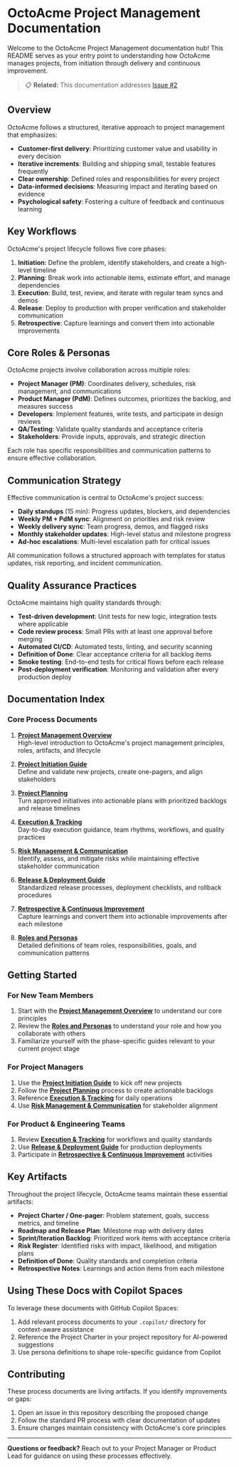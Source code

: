 # OctoAcme Project Management Documentation

Welcome to the OctoAcme Project Management documentation hub! This README serves as your entry point to understanding how OctoAcme manages projects, from initiation through delivery and continuous improvement.

> 📋 **Related:** This documentation addresses [Issue #2](https://github.com/truco-strands/skills-scale-institutional-knowledge-using-copilot-spaces/issues/2)

## Overview

OctoAcme follows a structured, iterative approach to project management that emphasizes:

- **Customer-first delivery**: Prioritizing customer value and usability in every decision
- **Iterative increments**: Building and shipping small, testable features frequently
- **Clear ownership**: Defined roles and responsibilities for every project
- **Data-informed decisions**: Measuring impact and iterating based on evidence
- **Psychological safety**: Fostering a culture of feedback and continuous learning

## Key Workflows

OctoAcme's project lifecycle follows five core phases:

1. **Initiation**: Define the problem, identify stakeholders, and create a high-level timeline
2. **Planning**: Break work into actionable items, estimate effort, and manage dependencies
3. **Execution**: Build, test, review, and iterate with regular team syncs and demos
4. **Release**: Deploy to production with proper verification and stakeholder communication
5. **Retrospective**: Capture learnings and convert them into actionable improvements

## Core Roles & Personas

OctoAcme projects involve collaboration across multiple roles:

- **Project Manager (PM)**: Coordinates delivery, schedules, risk management, and communications
- **Product Manager (PdM)**: Defines outcomes, prioritizes the backlog, and measures success
- **Developers**: Implement features, write tests, and participate in design reviews
- **QA/Testing**: Validate quality standards and acceptance criteria
- **Stakeholders**: Provide inputs, approvals, and strategic direction

Each role has specific responsibilities and communication patterns to ensure effective collaboration.

## Communication Strategy

Effective communication is central to OctoAcme's project success:

- **Daily standups** (15 min): Progress updates, blockers, and dependencies
- **Weekly PM + PdM sync**: Alignment on priorities and risk review
- **Weekly delivery sync**: Team progress, demos, and flagged risks
- **Monthly stakeholder updates**: High-level status and milestone progress
- **Ad-hoc escalations**: Multi-level escalation path for critical issues

All communication follows a structured approach with templates for status updates, risk reporting, and incident communication.

## Quality Assurance Practices

OctoAcme maintains high quality standards through:

- **Test-driven development**: Unit tests for new logic, integration tests where applicable
- **Code review process**: Small PRs with at least one approval before merging
- **Automated CI/CD**: Automated tests, linting, and security scanning
- **Definition of Done**: Clear acceptance criteria for all backlog items
- **Smoke testing**: End-to-end tests for critical flows before each release
- **Post-deployment verification**: Monitoring and validation after every production deploy

## Documentation Index

### Core Process Documents

1. **[Project Management Overview](./octoacme-project-management-overview.md)**  
   High-level introduction to OctoAcme's project management principles, roles, artifacts, and lifecycle

2. **[Project Initiation Guide](./octoacme-project-initiation.md)**  
   Define and validate new projects, create one-pagers, and align stakeholders

3. **[Project Planning](./octoacme-project-planning.md)**  
   Turn approved initiatives into actionable plans with prioritized backlogs and release timelines

4. **[Execution & Tracking](./octoacme-execution-and-tracking.md)**  
   Day-to-day execution guidance, team rhythms, workflows, and quality practices

5. **[Risk Management & Communication](./octoacme-risks-and-communication.md)**  
   Identify, assess, and mitigate risks while maintaining effective stakeholder communication

6. **[Release & Deployment Guide](./octoacme-release-and-deployment.md)**  
   Standardized release processes, deployment checklists, and rollback procedures

7. **[Retrospective & Continuous Improvement](./octoacme-retrospective-and-continuous-improvement.md)**  
   Capture learnings and convert them into actionable improvements after each milestone

8. **[Roles and Personas](./octoacme-roles-and-personas.md)**  
   Detailed definitions of team roles, responsibilities, goals, and communication patterns

## Getting Started

### For New Team Members

1. Start with the **[Project Management Overview](./octoacme-project-management-overview.md)** to understand our core principles
2. Review the **[Roles and Personas](./octoacme-roles-and-personas.md)** to understand your role and how you collaborate with others
3. Familiarize yourself with the phase-specific guides relevant to your current project stage

### For Project Managers

1. Use the **[Project Initiation Guide](./octoacme-project-initiation.md)** to kick off new projects
2. Follow the **[Project Planning](./octoacme-project-planning.md)** process to create actionable backlogs
3. Reference **[Execution & Tracking](./octoacme-execution-and-tracking.md)** for daily operations
4. Use **[Risk Management & Communication](./octoacme-risks-and-communication.md)** for stakeholder alignment

### For Product & Engineering Teams

1. Review **[Execution & Tracking](./octoacme-execution-and-tracking.md)** for workflows and quality standards
2. Use **[Release & Deployment Guide](./octoacme-release-and-deployment.md)** for production deployments
3. Participate in **[Retrospective & Continuous Improvement](./octoacme-retrospective-and-continuous-improvement.md)** activities

## Key Artifacts

Throughout the project lifecycle, OctoAcme teams maintain these essential artifacts:

- **Project Charter / One-pager**: Problem statement, goals, success metrics, and timeline
- **Roadmap and Release Plan**: Milestone map with delivery dates
- **Sprint/Iteration Backlog**: Prioritized work items with acceptance criteria
- **Risk Register**: Identified risks with impact, likelihood, and mitigation plans
- **Definition of Done**: Quality standards and completion criteria
- **Retrospective Notes**: Learnings and action items from each milestone

## Using These Docs with Copilot Spaces

To leverage these documents with GitHub Copilot Spaces:

1. Add relevant process documents to your `.copilot/` directory for context-aware assistance
2. Reference the Project Charter in your project repository for AI-powered suggestions
3. Use persona definitions to shape role-specific guidance from Copilot

## Contributing

These process documents are living artifacts. If you identify improvements or gaps:

1. Open an issue in this repository describing the proposed change
2. Follow the standard PR process with clear documentation of updates
3. Ensure changes maintain consistency with OctoAcme's core principles

---

**Questions or feedback?** Reach out to your Project Manager or Product Lead for guidance on using these processes effectively.
